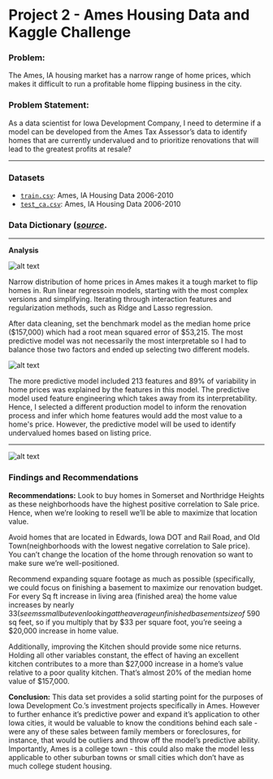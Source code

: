 # Project 2 - Ames Housing Data and Kaggle Challenge

### Problem:
The Ames, IA housing market has a narrow range of home prices, which makes it difficult to run a profitable home flipping business in the city.

### Problem Statement:
As a data scientist for Iowa Development Company, I need to determine if a model can be developed from the Ames Tax Assessor’s data to identify homes that are currently undervalued and to prioritize renovations that will lead to the greatest profits at resale? 


---

### Datasets

* [`train.csv`](./data/train.csv): Ames, IA Housing Data 2006-2010
* [`test_ca.csv`](./data/test_ca.csv): Ames, IA Housing Data 2006-2010 

### Data Dictionary ([*source*](http://jse.amstat.org/v19n3/decock/DataDocumentation.txt).

---

**Analysis**

![alt text](https://git.generalassemb.ly/pemurp96/project_2/blob/main/images/home_price_distribution.png)

Narrow distribution of home prices in Ames makes it a tough market to flip homes in. Run linear regressoin models, starting with the most complex versions and simplifying. Iterating through interaction features and regularization methods, such as Ridge and Lasso regression. 

After data cleaning, set the benchmark model as the median home price ($157,000) which had a root mean squared error of $53,215. The most predictive model was not necessarily the most interpretable  so I had to balance those two factors and ended up selecting two different models. 

![alt text](https://git.generalassemb.ly/pemurp96/project_2/blob/main/images/inferential_model.png)

The more predictive model included 213 features and 89% of variability in home prices was explained by the features in this model. The predictive model used feature engineering which takes away from its interpretability. Hence, I selected a different production model to inform the renovation process and infer which home features would add the most value to a home's price. However, the predictive model will be used to identify undervalued homes based on listing price. 

---
![alt text](https://git.generalassemb.ly/pemurp96/project_2/blob/main/images/square_footage_corr.png)

### Findings and Recommendations


**Recommendations:**
Look to buy homes in Somerset and Northridge Heights as these neighborhoods have the highest positive correlation to Sale price. Hence, when we’re looking to resell we’ll be able to maximize that location value. 

Avoid homes that are located in Edwards, Iowa DOT and Rail Road, and Old Town(neighborhoods with the lowest negative correlation to Sale price). You can’t change the location of the home through renovation so want to make sure we’re well-positioned. 

Recommend expanding square footage as much as possible (specifically, we could focus on finishing a basement to maximize our renovation budget. For every Sq ft increase in living area (finished area) the home value increases by nearly $33 (seems small but even looking at the average unfinished basement size of   ~$590 sq feet, so if you multiply that by $33 per square foot, you’re seeing a $20,000 increase in home value.

Additionally, improving the Kitchen should provide some nice returns. Holding all other variables constant, the effect of having an excellent kitchen contributes to a more than $27,000 increase in a home’s value relative to a poor quality kitchen. That’s almost 20% of the median home value of $157,000. 

**Conclusion:** 
This data set provides a solid starting point for the purposes of Iowa Development Co.’s investment projects specifically in Ames. However to further enhance it’s predictive power and expand it’s application to other Iowa cities, it would be valuable to know the conditions behind each sale - were any of these sales between family members or foreclosures, for instance, that would be outliers and throw off the model’s predictive ability. Importantly, Ames is a college town - this could also make the model less applicable to other suburban towns or small cities which don’t have as much college student housing. 
